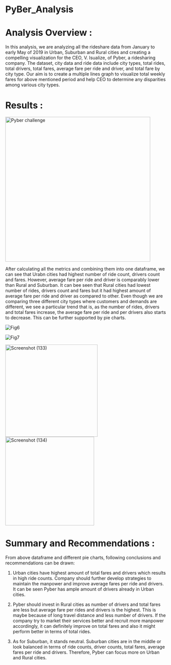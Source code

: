 # PyBer_Analysis

# Analysis Overview :

In this analysis, we are analyzing all the rideshare data from January to early May of 2019 in Urban, Suburban and Rural cities and creating a compelling visualization for the CEO, V. Isualize, of Pyber, a ridesharing company. The dataset, city data and ride data include city types, total rides, total drivers, total fares, average fare per ride and driver, and total fare by city type. Our aim is to create a multiple lines graph to visualize total weekly fares for above mentioned period and help CEO to determine any disparities among various city types.


# Results :

<img width="454" alt="Pyber challenge" src="https://user-images.githubusercontent.com/86980240/134590487-3b6e3756-1b15-46c3-9a39-da5f602e8dfd.png">

After calculating all the metrics and combining them into one dataframe, we can see that Urabn cities had highest number of ride count, drivers count and fares. However, average fare per ride and driver is comparably lower than Rural and Suburban. It can bee seen that Rural cities had lowest number of rides, drivers count and fares but it had highest amount of average fare per ride and driver as compared to other. Even though we are comparing three different city types where customers and demands are different, we see a particular trend that is, as the number of rides, drivers and total fares increase, the average fare per ride and per drivers also starts to decrease. This can be further supported by pie charts.

![Fig6](https://user-images.githubusercontent.com/86980240/134592697-64a7942c-72a6-4216-ae32-83f7783be81c.png)


![Fig7](https://user-images.githubusercontent.com/86980240/134592710-0af9f770-791e-4157-ab01-be51d4b0155f.png)


<img width="289" alt="Screenshot (133)" src="https://user-images.githubusercontent.com/86980240/134609993-e7fa4c3b-53cb-4c0b-9844-c6adca9d1aa3.png">


<img width="278" alt="Screenshot (134)" src="https://user-images.githubusercontent.com/86980240/134610030-1a22eed0-a1ee-42d4-ae60-e90a3aecbaed.png">


# Summary and Recommendations :

From above dataframe and different pie charts, following conclusions and recommendations can be drawn:

1) Urban cities have highest amount of total fares and drivers which results in high ride counts. Company should further develop strategies to maintain the manpower and improve average fares per ride and drivers. It can be seen Pyber has ample amount of drivers already in Urban cities.

2) Pyber should invest in Rural cities as number of drivers and total fares are less but average fare per rides and drivers is the highest. This is maybe because of long travel distance and less number of drivers. If the company try to market their services better and recruit more manpower accordingly, it can definitely improve on total fares and also it might perform better in terms of total rides. 

3) As for Suburban, it stands neutral. Suburban cities are in the middle or look balanced in terms of ride counts, driver counts, total fares, average fares per ride and drivers. Therefore, Pyber can focus more on Urban and Rural cities.







